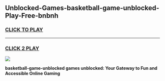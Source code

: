 
## Unblocked-Games-basketball-game-unblocked-Play-Free-bnbnh
<h3>
<a href="https://premium76.site?title=basketball-game-unblocked&ref=12A">CLICK TO PLAY</a></h3>
<hr>

<h3>
<a href="https://premium76.site?title=basketball-game-unblocked&ref=12A">CLICK 2 PLAY</a>
  
</h3>

<a href="https://premium76.site?title=basketball-game-unblocked&ref=12A"><img src="https://clearcache.store/games.png"></a>


**basketball-game-unblocked games unblocked: Your Gateway to Fun and Accessible Online Gaming**
